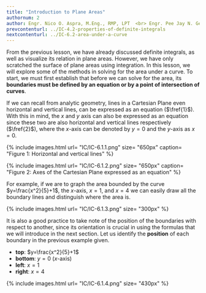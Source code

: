 ```yaml
---
title: "Introduction to Plane Areas"
authornum: 2
author: Engr. Nico O. Aspra, M.Eng., RMP, LPT  <br> Engr. Pee Jay N. Gealone
prevcontenturl: ../IC-4.2-properties-of-definite-integrals
nextcontenturl: ../IC-6.2-area-under-a-curve
---
```




From the previous lesson, we have already discussed definite integrals, as well as visualize its relation in plane areas. However, we have only scratched the surface of plane areas using integration. In this lesson, we will explore some of the methods in solving for the area under a curve. To start, we must first establish that before we can solve for the area, its **boundaries must be defined by an equation or by a point of intersection of curves**. 

If we can recall from analytic geometry, lines in a Cartesian Plane even horizontal and vertical lines, can be expressed as an equation ($\fref{1}$). With this in mind, the $x$ and $y$ axis can also be expressed as an equation since these two are also horizontal and vertical lines respectively ($\fref{2}$), where the $x$-axis can be denoted by $y=0$ and the $y$-axis as $x=0$.


{% include images.html 
    url= "IC/IC-6.1.1.png" 
    size= "650px"
    caption= "Figure 1: Horizontal and vertical lines"
%} 






{% include images.html 
    url= "IC/IC-6.1.2.png" 
    size= "650px"
    caption= "Figure 2: Axes of the Cartesian Plane expressed as an equation"
%} 


For example, if we are to graph the area bounded by the curve $y=\frac{x^2}{5}+1$, the $x$-axis, $x = 1$, and $x = 4$ we can easily draw all the boundary lines and distinguish where the area is. 





{% include images.html 
    url= "IC/IC-6.1.3.png" 
    size= "300px"
%} 



It is also a good practice to take note of the position of the boundaries with respect to another, since its orientation is crucial in using the formulas that we will introduce in the next section. Let us identify the **position** of each boundary in the previous example given.

- **top**: $y=\frac{x^2}{5}+1$
- **bottom**: $y=0$ ($x$-axis)
- **left**: $x=1$
- **right**: $x=4$



{% include images.html 
    url= "IC/IC-6.1.4.png" 
    size= "430px"
%} 